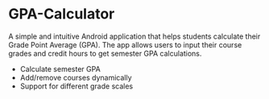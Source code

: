 # GPA-Calculator
A simple and intuitive Android application that helps students calculate their Grade Point Average (GPA). The app allows users to input their course grades and credit hours to get semester GPA calculations.

- Calculate semester GPA
- Add/remove courses dynamically
- Support for different grade scales
